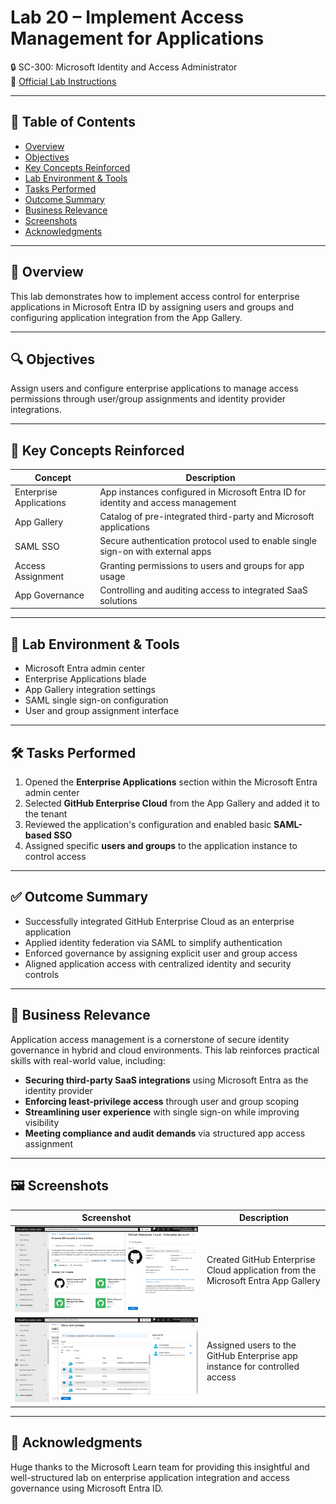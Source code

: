 # Lab 20 – Implement Access Management for Applications  
🔒 SC-300: Microsoft Identity and Access Administrator  
📄 [Official Lab Instructions](https://microsoftlearning.github.io/SC-300-Identity-and-Access-Administrator/Instructions/Labs/Lab_20_ImplementAccessManagementForApps.html)

---

## 📑 Table of Contents
- [Overview](#-overview)
- [Objectives](#-objectives)
- [Key Concepts Reinforced](#-key-concepts-reinforced)
- [Lab Environment & Tools](#-lab-environment--tools)
- [Tasks Performed](#-tasks-performed)
- [Outcome Summary](#-outcome-summary)
- [Business Relevance](#-business-relevance)
- [Screenshots](#-screenshots)
- [Acknowledgments](#-acknowledgments)

---

## 🧽 Overview
This lab demonstrates how to implement access control for enterprise applications in Microsoft Entra ID by assigning users and groups and configuring application integration from the App Gallery.

---

## 🔍 Objectives
Assign users and configure enterprise applications to manage access permissions through user/group assignments and identity provider integrations.

---

## 📘 Key Concepts Reinforced

| Concept | Description |
|--------|-------------|
| Enterprise Applications | App instances configured in Microsoft Entra ID for identity and access management |
| App Gallery | Catalog of pre-integrated third-party and Microsoft applications |
| SAML SSO | Secure authentication protocol used to enable single sign-on with external apps |
| Access Assignment | Granting permissions to users and groups for app usage |
| App Governance | Controlling and auditing access to integrated SaaS solutions |

---

## 🧪 Lab Environment & Tools
- Microsoft Entra admin center  
- Enterprise Applications blade  
- App Gallery integration settings  
- SAML single sign-on configuration  
- User and group assignment interface  

---

## 🛠️ Tasks Performed
1. Opened the **Enterprise Applications** section within the Microsoft Entra admin center  
2. Selected **GitHub Enterprise Cloud** from the App Gallery and added it to the tenant  
3. Reviewed the application's configuration and enabled basic **SAML-based SSO**  
4. Assigned specific **users and groups** to the application instance to control access  

---

## ✅ Outcome Summary
- Successfully integrated GitHub Enterprise Cloud as an enterprise application  
- Applied identity federation via SAML to simplify authentication  
- Enforced governance by assigning explicit user and group access  
- Aligned application access with centralized identity and security controls  

---

## 💼 Business Relevance
Application access management is a cornerstone of secure identity governance in hybrid and cloud environments. This lab reinforces practical skills with real-world value, including:
- **Securing third-party SaaS integrations** using Microsoft Entra as the identity provider  
- **Enforcing least-privilege access** through user and group scoping  
- **Streamlining user experience** with single sign-on while improving visibility  
- **Meeting compliance and audit demands** via structured app access assignment  

---

## 🖼️ Screenshots

| Screenshot | Description |
|-----------|-------------|
| ![Create GitHub Enterprise App](https://github.com/miadco/SC-300-Identity-and-Access-Labs/blob/main/20%20-%20Implement%20access%20management%20for%20apps/screenshots/create-github-enterprise-app.png?raw=true) | Created GitHub Enterprise Cloud application from the Microsoft Entra App Gallery |
| ![Assign Users to Enterprise App](https://github.com/miadco/SC-300-Identity-and-Access-Labs/blob/main/20%20-%20Implement%20access%20management%20for%20apps/screenshots/assign-users-to-enterprise-app.png?raw=true) | Assigned users to the GitHub Enterprise app instance for controlled access |

---

## 🙏 Acknowledgments  
Huge thanks to the Microsoft Learn team for providing this insightful and well-structured lab on enterprise application integration and access governance using Microsoft Entra ID.
